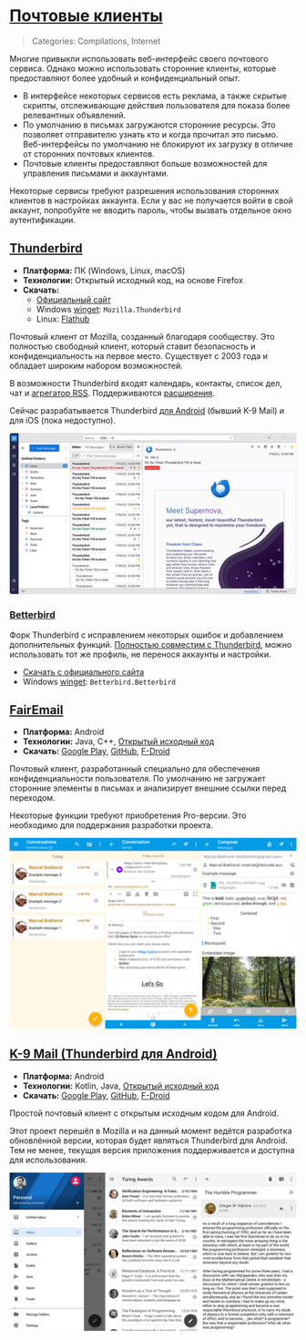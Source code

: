 # [Почтовые клиенты](#email-clients)
> Categories: Compilations, Internet

Многие привыкли использовать веб-интерфейс своего почтового сервиса. Однако
можно использовать сторонние клиенты, которые предоставляют более удобный и
конфиденциальный опыт.

- В интерфейсе некоторых сервисов есть реклама, а также скрытые скрипты,
отслеживающие действия пользователя для показа более релевантных объявлений.
- По умолчанию в письмах загружаются сторонние ресурсы. Это позволяет
отправителю узнать кто и когда прочитал это письмо. Веб-интерфейсы по умолчанию
не блокируют их загрузку в отличие от сторонних почтовых клиентов.
- Почтовые клиенты предоставляют больше возможностей для управления письмами
и аккаунтами.

Некоторые сервисы требуют разрешения использования сторонних клиентов в
настройках аккаунта. Если у вас не получается войти в свой аккаунт, попробуйте
не вводить пароль, чтобы вызвать отдельное окно аутентификации.

## [Thunderbird](#thunderbird)

- **Платформа:** ПК (Windows, Linux, macOS)
- **Технологии:** Открытый исходный код, на основе Firefox
- **Скачать:**
    - [Официальный сайт](https://www.thunderbird.net)
    - Windows [winget](/wiki/winget): `Mozilla.Thunderbird`
    - Linux: [Flathub](https://flathub.org/apps/org.mozilla.Thunderbird)

Почтовый клиент от Mozilla, созданный благодаря сообществу. Это полностью
свободный клиент, который ставит безопасность и конфиденциальность на первое
место. Существует с 2003 года и обладает широким набором возможностей.

В возможности Thunderbird входят календарь, контакты, список дел, чат и
[агрегатор RSS](/wiki/rss#thunderbird). Поддерживаются
[расширения](https://addons.thunderbird.net).

Сейчас разрабатывается Thunderbird [для Android](#thunderbird-android) (бывший
K-9 Mail) и для iOS (пока недоступно).

![Скриншот Thunderbird для ПК](/media/email_thunderbird.png)

### [Betterbird](#betterbird)

Форк Thunderbird с исправлением некоторых ошибок и добавлением дополнительных
функций.
[Полностью совместим с Thunderbird](https://betterbird.eu/support/index.html#switch-tb-bb),
можно использовать тот же профиль, не перенося аккаунты и настройки.

- [Скачать с официального сайта](https://betterbird.eu/downloads/index.php)
- Windows [winget](/wiki/winget): `Betterbird.Betterbird`

## [FairEmail](#fairemail)

- **Платформа:** Android
- **Технологии:** Java, C++,
[Открытый исходный код](https://github.com/M66B/FairEmail)
- **Скачать:**
[Google Play](https://play.google.com/store/apps/details?id=eu.faircode.email),
[GitHub](https://github.com/M66B/FairEmail/releases),
[F-Droid](https://f-droid.org/en/packages/eu.faircode.email)

Почтовый клиент, разработанный специально для обеспечения конфиденциальности
пользователя. По умолчанию не загружает сторонние элементы в письмах и
анализирует внешние ссылки перед переходом.

Некоторые функции требуют приобретения Pro-версии. Это необходимо для
поддержания разработки проекта.

![Скриншот FairEmail](/media/email_fairemail.jpg)

## [K-9 Mail (Thunderbird для Android)](#thunderbird-android)

- **Платформа:** Android
- **Технологии:** Kotlin, Java,
[Открытый исходный код](https://github.com/thunderbird/thunderbird-android)
- **Скачать:**
[Google Play](https://play.google.com/store/apps/details?id=com.fsck.k9),
[GitHub](https://github.com/thunderbird/thunderbird-android/releases),
[F-Droid](https://f-droid.org/repository/browse/?fdid=com.fsck.k9)

Простой почтовый клиент с открытым исходным кодом для Android.

Этот проект перешёл в Mozilla и на данный момент ведётся разработка обновлённой
версии, которая будет являться Thunderbird для Android. Тем не менее, текущая
версия приложения поддерживается и доступна для использования.

![Скриншот K-9 Mail](/media/email_k9mail.jpg)
